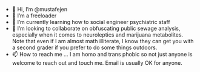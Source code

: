 - 👋 Hi, I’m @mustafejen
- 👀 I’m a freeloader
- 🌱 I’m currently learning how to social engineer psychiatric staff
- 💞️ I’m looking to collaborate on obfuscating public sewage analysis, especially when it comes to neuroleptics and marijuana metabolites. Note that even if I am almost math illiterate, I know they can get you with a second grader if you prefer to do some things outdoors.
- 📫 How to reach me ... I am homo and trans phobic so not just anyone is welcome to reach out and touch me. Email is usually OK for anyone.

<!---
mustafejen/mustafejen is a ✨ special ✨ repository because its `README.md` (this file) appears on your GitHub profile.
You can click the Preview link to take a look at your changes.
--->
